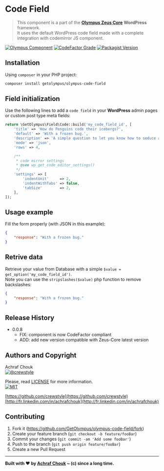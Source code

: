 # Code Field
> This component is a part of the [**Olympus Zeus Core**][zeus-url] **WordPress** framework.  
> It uses the default WordPress code field made with a complete integration with codemirror JS component.

[![Olympus Component][olympus-image]][olympus-url]
[![CodeFactor Grade][codefactor-image]][codefactor-url]
[![Packagist Version][packagist-image]][packagist-url]

## Installation

Using `composer` in your PHP project:

```sh
composer install getolympus/olympus-code-field
```

## Field initialization

Use the following lines to add a `code field` in your **WordPress** admin pages or custom post type meta fields:

```php
return \GetOlympus\Field\Code::build('my_code_field_id', [
    'title' => 'How do Penguins code their icebergs?',
    'default' => 'With a frozen bug.',
    'description' => 'A simple question to let you know how to seduce a penguin.',
    'mode' => 'json',
    'rows' => 4,

    /**
     * code mirror settings
     * @see wp_get_code_editor_settings()
     */
    'settings' => [
        'indentUnit'     => 2,
        'indentWithTabs' => false,
        'tabSize'        => 2,
    ],
]);
```

## Usage example

Fill the form properly (with JSON in this example):

```json
{
    "response": "With a frozen bug."
}
```

## Retrive data

Retrieve your value from Database with a simple `$value = get_option('my_code_field_id')`.  
Note you can use the `stripslashes($value)` php function to remove backslashes:

```json
{
    "response": "With a frozen bug."
}
```

## Release History

* 0.0.8
    * FIX: component is now CodeFactor compliant
    * ADD: add new version compatible with Zeus-Core latest version

## Authors and Copyright

Achraf Chouk  
[![@crewstyle][twitter-image]][twitter-url]

Please, read [LICENSE][license-blob] for more information.  
[![MIT][license-image]][license-url]

[https://github.com/crewstyle](https://github.com/crewstyle)  
[http://fr.linkedin.com/in/achrafchouk](http://fr.linkedin.com/in/achrafchouk)

## Contributing

1. Fork it (<https://github.com/GetOlympus/olympus-code-field/fork>)
2. Create your feature branch (`git checkout -b feature/fooBar`)
3. Commit your changes (`git commit -am 'Add some fooBar'`)
4. Push to the branch (`git push origin feature/fooBar`)
5. Create a new Pull Request

---

**Built with ♥ by [Achraf Chouk](http://github.com/crewstyle "Achraf Chouk") ~ (c) since a long time.**

<!-- links & imgs dfn's -->
[olympus-image]: https://img.shields.io/badge/for-Olympus-44cc11.svg?style=flat-square
[olympus-url]: https://github.com/GetOlympus
[zeus-url]: https://github.com/GetOlympus/Zeus-Core
[codefactor-image]: https://www.codefactor.io/repository/github/GetOlympus/olympus-code-field/badge?style=flat-square
[codefactor-url]: https://www.codefactor.io/repository/github/getolympus/olympus-code-field
[license-blob]: https://github.com/GetOlympus/olympus-code-field/blob/master/LICENSE
[license-image]: https://img.shields.io/badge/license-MIT_License-blue.svg?style=flat-square
[license-url]: http://opensource.org/licenses/MIT
[packagist-image]: https://img.shields.io/packagist/v/getolympus/olympus-code-field.svg?style=flat-square
[packagist-url]: https://packagist.org/packages/getolympus/olympus-code-field
[twitter-image]: https://img.shields.io/badge/crewstyle-blue.svg?style=social&logo=twitter
[twitter-url]: http://twitter.com/crewstyle